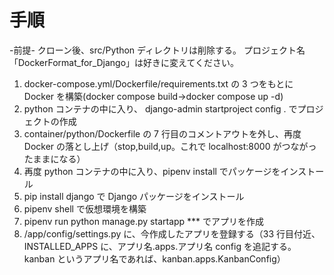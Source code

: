 # 手順

-前提-
クローン後、src/Python ディレクトリは削除する。
プロジェクト名「DockerFormat_for_Django」は好きに変えてください。

1. docker-compose.yml/Dockerfile/requirements.txt の 3 つをもとに Docker を構築(docker compose build→docker compose up -d)
2. python コンテナの中に入り、 django-admin startproject config . でプロジェクトの作成
3. container/python/Dockerfile の 7 行目のコメントアウトを外し、再度 Docker の落とし上げ（stop,build,up。これで localhost:8000 がつながったままになる）
4. 再度 python コンテナの中に入り、pipenv install でパッケージをインストール
5. pip install django で Django パッケージをインストール
6. pipenv shell で仮想環境を構築
7. pipenv run python manage.py startapp \*\*\* でアプリを作成
8. /app/config/settings.py に、今作成したアプリを登録する（33 行目付近、INSTALLED_APPS に、アプリ名.apps.アプリ名 config を追記する。kanban というアプリ名であれば、kanban.apps.KanbanConfig）
